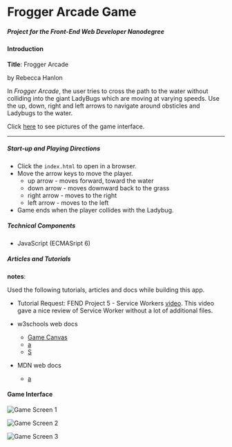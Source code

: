 # Frogger Arcade Game
##### Project for the *Front-End Web Developer Nanodegree*

#### Introduction

**Title**: Frogger Arcade

by Rebecca Hanlon

In *Frogger Arcade*, the user tries to cross the path to the water without colliding into the giant LadyBugs which are moving at varying speeds.  Use the up, down, right and left arrows to navigate around obsticles and Ladybugs to the water.

Click [here](#game-interface) to see pictures of the game interface.

<hr>

##### Start-up and Playing Directions
- Click the `index.html` to open in a browser.
- Move the arrow keys to move the player.
    - up arrow - moves forward, toward the water
    - down arrow - moves downward back to the grass
    - right arrow - moves to the right
    - left arrow - moves to the left
- Game ends when the player collides with the Ladybug.


##### Technical Components
- JavaScript (ECMASript 6)


##### Articles and Tutorials
**notes**:

Used the following tutorials, articles and docs while building this app.



- Tutorial Request: FEND Project 5 - Service Workers [video](https://www.youtube.com/watch?v=2PY733qFR3A&feature=youtu.be).
This video gave a nice review of Service Worker without a lot of additional files.

- w3schools web docs
    - [Game Canvas](https://www.w3schools.com/graphics/game_canvas.asp)
    - [a]()
    - [S]()

- MDN web docs
    - [a]()

#### Game Interface

![Game Screen 1](./docs/img/mobile_home-1.png)

![Game Screen 2](./docs/img/mobile_home-2.png)

![Game Screen 3](./docs/img/mobile_reviews-1.png)


